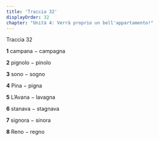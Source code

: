 ```yaml
---
title: 'Traccia 32'
displayOrder: 32
chapter: "Unità 4: Verrà proprio un bell'appartamento!"
---
```


Traccia 32

**1** campana − campagna

**2** pignolo − pinolo

**3** sono − sogno

**4** Pina − pigna

**5** L’Avana − lavagna

**6** stanava − stagnava

**7** signora − sinora

**8** Reno − regno
